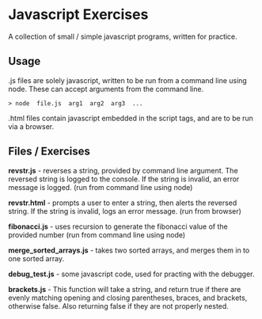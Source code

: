 # Javascript Exercises

A collection of small / simple javascript programs, written for practice.

## Usage

.js files are solely javascript, written to be run from a command line using node. These can accept arguments from the command line.

    > node  file.js  arg1  arg2  arg3  ...

.html files contain javascript embedded in the script tags, and are to be run via a browser.

## Files / Exercises

**revstr.js** - reverses a string, provided by command line argument. The reversed string is logged to the console. If the string is invalid, an error message is logged. (run from command line using node)

**revstr.html** - prompts a user to enter a string, then alerts the reversed string. If the string is invalid, logs an error message. (run from browser)

**fibonacci.js** - uses recursion to generate the fibonacci value of the provided number (run from command line using node)

**merge\_sorted\_arrays.js** - takes two sorted arrays, and merges them in to one sorted array.

**debug_test.js** - some javascript code, used for practing with the debugger.

**brackets.js** - This function will take a string, and return true if there are evenly matching opening and closing parentheses, braces, and brackets, otherwise false. Also returning false if they are not properly nested.
